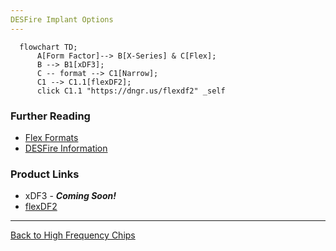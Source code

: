 ```yaml
---
DESFire Implant Options
---
```


```mermaid
  flowchart TD;
      A[Form Factor]--> B[X-Series] & C[Flex];
      B --> B1[xDF3];
      C -- format --> C1[Narrow];
      C1 --> C1.1[flexDF2];
      click C1.1 "https://dngr.us/flexdf2" _self

```

### Further Reading
- [Flex Formats](FLEX_FORMATS.md)
- [DESFire Information](DESFIRE_INFORMATION.md)

### Product Links
- xDF3 - ***Coming Soon!***
- [flexDF2](https://dngr.us/flexdf2)

---
[Back to High Frequency Chips](HIGH_FREQUENCY_CHIPS.md)
